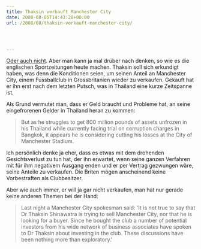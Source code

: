 ```yaml
---
title: Thaksin verkauft Manchester City
date: 2008-08-05T14:43:28+00:00
url: /2008/08/thaksin-verkauft-manchester-city/




---
```

[Oder auch nicht][1]. Aber man kann ja mal drüber nach denken, so wie es die englischen Sportzeitungen heute machen. Thaksin soll sich erkundigt haben, was denn die Konditionen seien, um seinen Anteil an Manchester City, einem Fussballclub in Grossbritanien wieder zu verkaufen. Gekauft hat er ihn erst nach dem letzten Putsch, was in Thailand eine kurze Zeitspanne ist.

Als Grund vermutet man, dass er Geld braucht und Probleme hat, an seine eingefrorenen Gelder in Thailand heran zu kommen:

> But as he struggles to get 800 million pounds of assets unfrozen in his Thailand while currently facing trial on corruption charges in Bangkok, it appears he is considering cutting his losses at the City of Manchester Stadium.

Ich persönlich denke ja eher, dass es etwas mit dem drohenden Gesichtsverlust zu tun hat, der ihn erwartet, wenn seine ganzen Verfahren mit für ihm negativem Ausgang enden und er per Vertrag gezwungen wäre, seine Anteile zu verkaufen. Die Briten mögen anscheinend keine Vorbestraften als Clubbesitzer.

Aber wie auch immer, er will ja gar nicht verkaufen, man hat nur gerade keine anderen Themen bei der Hand:

> Last night a Manchester City spokesman said: 'It is not true to say that Dr Thaksin Shinawatra is trying to sell Manchester City, nor that he is looking for a buyer. Since he bought the club a number of potential investors from his wide network of business associates have spoken to Dr Thaksin about investing in the club. These discussions have been nothing more than exploratory.'

 [1]: http://www.nationmultimedia.com/2008/08/06/headlines/headlines_30079893.php

